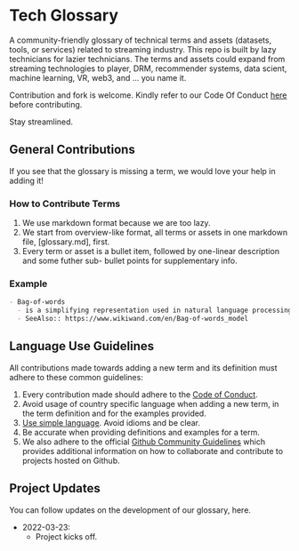 # Tech Glossary

A community-friendly glossary of technical terms and assets (datasets, tools, or services) related to streaming industry.
This repo is built by lazy technicians for lazier technicians.
The terms and assets could expand from streaming technologies to player, DRM, recommender systems, data scient, machine learning, VR, web3, and ... 
you name it.

Contribution and fork is welcome.
Kindly refer to our Code Of Conduct [here](code_of_conduct.md) before contributing.

Stay streamlined.

## General Contributions

If you see that the glossary is missing a term, we would love your help in adding it!

### How to Contribute Terms

1. We use markdown format because we are too lazy.
2. We start from overview-like format, all terms or assets in one markdown file, [glossary.md], first.
3. Every term or asset is a bullet item, followed by one-linear description and some futher sub- bullet points for supplementary info.

### Example

```markdown
- Bag-of-words
  - is a simplifying representation used in natural language processing and information retrieval. In this model, a text (such as a sentence or a document) is represented as the bag (multiset) of its words, disregarding grammar and even word order but keeping multiplicity. 
  - SeeAlso:: https://www.wikiwand.com/en/Bag-of-words_model
```

## Language Use Guidelines

All contributions made towards adding a new term and its definition must adhere to these common guidelines:

1. Every contribution made should adhere to the [Code of Conduct](code_of_conduct.md).
2. Avoid usage of country specific language when adding a new term, in the term definition and for the examples provided.
3. [Use simple language](https://plainlanguage.gov/resources/articles/dash-writing-tips/). Avoid idioms and be clear.
4. Be accurate when providing definitions and examples for a term.
5. We also adhere to the official [Github Community Guidelines](https://docs.github.com/en/free-pro-team@latest/github/site-policy/github-community-guidelines) which provides additional information on how to collaborate and contribute to projects hosted on Github.

## Project Updates

You can follow updates on the development of our glossary, here.

- 2022-03-23:
  - Project kicks off.
